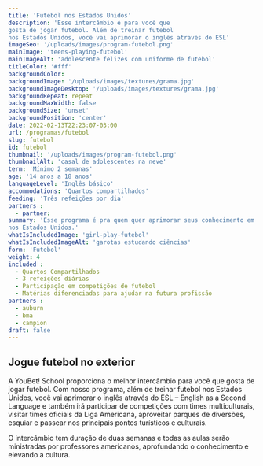 ```yaml
---
title: 'Futebol nos Estados Unidos'
description: 'Esse intercâmbio é para você que
gosta de jogar futebol. Além de treinar futebol
nos Estados Unidos, você vai aprimorar o inglês através do ESL'
imageSeo: '/uploads/images/program-futebol.png'
mainImage: 'teens-playing-futebol'
mainImageAlt: 'adolescente felizes com uniforme de futebol'
titleColor: '#fff'
backgroundColor:
backgroundImage: '/uploads/images/textures/grama.jpg'
backgroundImageDesktop: '/uploads/images/textures/grama.jpg'
backgroundRepeat: repeat
backgroundMaxWidth: false
backgroundSize: 'unset'
backgroundPosition: 'center'
date: 2022-02-13T22:23:07-03:00
url: /programas/futebol
slug: futebol
id: futebol
thumbnail: '/uploads/images/program-futebol.png'
thumbnailAlt: 'casal de adolescentes na neve'
term: 'Mínimo 2 semanas'
age: '14 anos a 18 anos'
languageLevel: 'Inglês básico'
accommodations: 'Quartos compartilhados'
feeding: 'Três refeições por dia'
partners :
  - partner:
summary: 'Esse programa é pra quem quer aprimorar seus conhecimento em inglês e jogar muito futebol. Além de participar do programa de ESL, você poderá jogar futebol e participar de campeonatos
nos Estados Unidos.'
whatIsIncludedImage: 'girl-play-futebol'
whatIsIncludedImageAlt: 'garotas estudando ciências'
form: 'Futebol'
weight: 4
included :
  - Quartos Compartilhados
  - 3 refeições diárias
  - Participação em competições de futebol
  - Matérias diferenciadas para ajudar na futura profissão
partners :
  - auburn
  - bma
  - campion
draft: false
---
```


## Jogue futebol no exterior

A YouBet! School proporciona o melhor intercâmbio para você que
gosta de jogar futebol. Com nosso programa, além de treinar futebol
nos Estados Unidos, você vai aprimorar o inglês através do ESL – English
as a Second Language e também irá participar de competições com
times multiculturais, visitar times oficiais da Liga Americana, aproveitar
parques de diversões, esquiar e passear nos principais pontos turísticos
e culturais.

O intercâmbio tem duração de duas semanas e todas as aulas serão ministradas por professores americanos, aprofundando o conhecimento e elevando a cultura.
